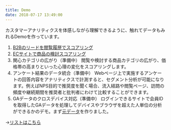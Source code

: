 ```yaml
---
title: Demo
date: 2018-07-17 13:49:00
---
```


カスタマーアナリティクスを体感しながら理解できるように、触れてデータもみれるDemoを作っています。

1. [B2Bのリードを閲覧履歴でスコアリング](/news/demo/lead-scoring/)
2. [ECサイトで商品の検討スコアリング](/news/demo/product-scoring/)
3. 関心カテゴリの広がり（準備中）
閲覧や検討する商品カテゴリの広がり、価格帯の高まりといった心理の変化をスコアリングします。
4. アンケート結果のデータ統合（準備中）
Webページ上で実施するアンケートの回答内容をアナリティクスで計測すると、セグメント分析が可能になります。例えばNPS目的で推奨度を聞く場合、流入経路や閲覧ページ、訪問の頻度や継続期間を推奨者と批判者にわけて比較することができます。
5. GAデータのクロスデバイス対応（準備中）
ログインできるサイトで会員IDを取得したGAデータを処理してデバイスやブラウザを超えた人単位の分析ができるかのデモ。まず[元データ](https://docs.google.com/spreadsheets/d/1cxbK9nelOBEL7KAhiha9fsJ0Gcw9X7aXQykPGej7T6Q/edit#gid=613290869)を作りました。

→[リストはこちら](/tags/demo/)